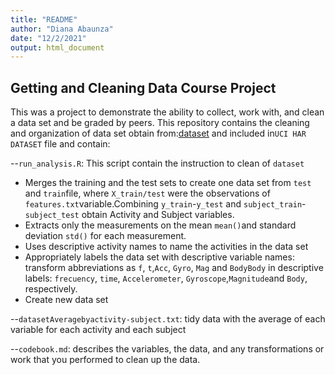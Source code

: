 ```yaml
---
title: "README"
author: "Diana Abaunza"
date: "12/2/2021"
output: html_document
---
```


## Getting and Cleaning Data Course Project

This was a project to demonstrate the ability to collect, work with, and clean a data set and be graded by peers. This repository contains the cleaning and organization of data set obtain from:[dataset](http://archive.ics.uci.edu/ml/datasets/Human+Activity+Recognition+Using+Smartphones) and included in`UCI HAR DATASET` file and contain:  

--`run_analysis.R`: This script contain the instruction to clean of `dataset` 


* Merges the training and the test sets to create one data set from `test` and `train`file, where `X_train/test` were  the observations of `features.txt`variable.Combining `y_train`-`y_test` and `subject_train`-`subject_test` obtain Activity and Subject variables.  
* Extracts only the measurements on the mean `mean()`and standard deviation `std()` for each measurement.  
* Uses descriptive activity names to name the activities in the data set  
* Appropriately labels the data set with descriptive variable names: transform abbreviations as `f`, `t`,`Acc`, `Gyro`, `Mag` and `BodyBody` in descriptive labels: `frecuency`, `time`, `Accelerometer`, `Gyroscope`,`Magnitude`and `Body`, respectively.  
* Create new data set  
            
--`datasetAveragebyactivity-subject.txt`: tidy data with the average of each variable for each activity and each subject  

--`codebook.md`: describes the variables, the data, and any transformations or work that you performed to clean up the data.



